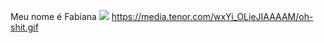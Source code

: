 Meu nome é Fabiana
![](https://media.tenor.com/wxYi_OLieJIAAAAM/oh-shit.gif)
https://media.tenor.com/wxYi_OLieJIAAAAM/oh-shit.gif


